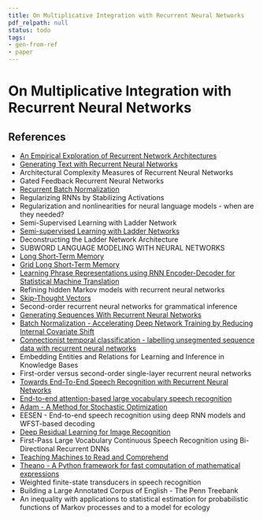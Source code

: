 ```yaml
---
title: On Multiplicative Integration with Recurrent Neural Networks
pdf_relpath: null
status: todo
tags:
- gen-from-ref
- paper
---
```


# On Multiplicative Integration with Recurrent Neural Networks

## References

- [An Empirical Exploration of Recurrent Network Architectures](./an-empirical-exploration-of-recurrent-network-architectures.md)
- [Generating Text with Recurrent Neural Networks](./generating-text-with-recurrent-neural-networks.md)
- Architectural Complexity Measures of Recurrent Neural Networks
- Gated Feedback Recurrent Neural Networks
- [Recurrent Batch Normalization](./recurrent-batch-normalization.md)
- Regularizing RNNs by Stabilizing Activations
- Regularization and nonlinearities for neural language models - when are they needed?
- Semi-Supervised Learning with Ladder Network
- [Semi-supervised Learning with Ladder Networks](./semi-supervised-learning-with-ladder-networks.md)
- Deconstructing the Ladder Network Architecture
- SUBWORD LANGUAGE MODELING WITH NEURAL NETWORKS
- [Long Short-Term Memory](./long-short-term-memory.md)
- [Grid Long Short-Term Memory](./grid-long-short-term-memory.md)
- [Learning Phrase Representations using RNN Encoder-Decoder for Statistical Machine Translation](./learning-phrase-representations-using-rnn-encoder-decoder-for-statistical-machine-translation.md)
- Refining hidden Markov models with recurrent neural networks
- [Skip-Thought Vectors](./skip-thought-vectors.md)
- Second-order recurrent neural networks for grammatical inference
- [Generating Sequences With Recurrent Neural Networks](./generating-sequences-with-recurrent-neural-networks.md)
- [Batch Normalization - Accelerating Deep Network Training by Reducing Internal Covariate Shift](./batch-normalization-accelerating-deep-network-training-by-reducing-internal-covariate-shift.md)
- [Connectionist temporal classification - labelling unsegmented sequence data with recurrent neural networks](./connectionist-temporal-classification-labelling-unsegmented-sequence-data-with-recurrent-neural-networks.md)
- Embedding Entities and Relations for Learning and Inference in Knowledge Bases
- First-order versus second-order single-layer recurrent neural networks
- [Towards End-To-End Speech Recognition with Recurrent Neural Networks](./towards-end-to-end-speech-recognition-with-recurrent-neural-networks.md)
- [End-to-end attention-based large vocabulary speech recognition](./end-to-end-attention-based-large-vocabulary-speech-recognition.md)
- [Adam - A Method for Stochastic Optimization](./adam-a-method-for-stochastic-optimization.md)
- EESEN - End-to-end speech recognition using deep RNN models and WFST-based decoding
- [Deep Residual Learning for Image Recognition](./deep-residual-learning-for-image-recognition.md)
- First-Pass Large Vocabulary Continuous Speech Recognition using Bi-Directional Recurrent DNNs
- [Teaching Machines to Read and Comprehend](./teaching-machines-to-read-and-comprehend.md)
- [Theano - A Python framework for fast computation of mathematical expressions](./theano-a-python-framework-for-fast-computation-of-mathematical-expressions.md)
- Weighted finite-state transducers in speech recognition
- Building a Large Annotated Corpus of English - The Penn Treebank
- An inequality with applications to statistical estimation for probabilistic functions of Markov processes and to a model for ecology
